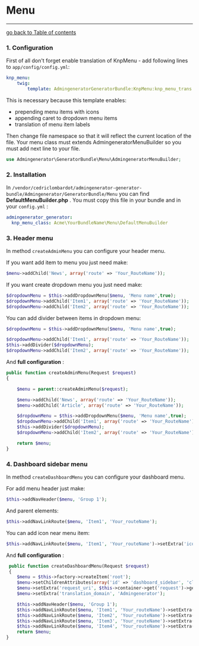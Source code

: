 # Menu
---------------------------------------

[go back to Table of contents][back-to-index]

[back-to-index]: https://github.com/symfony2admingenerator/AdmingeneratorGeneratorBundle/blob/master/Resources/doc/documentation.md#7-cookbook

### 1. Configuration

First of all don't forget enable translation of KnpMenu - add following lines to `app/config/config.yml`:

```yaml
knp_menu:
    twig:
        template: AdmingeneratorGeneratorBundle:KnpMenu:knp_menu_trans.html.twig
```

This is necessary because this template enables:

* prepending menu items with icons
* appending caret to dropdown menu items
* translation of menu item labels


Then change file namespace so that it will reflect the current location of the file. Your menu class must extends AdmingeneratorMenuBuilder so you must add next line to your file.

```php
use Admingenerator\GeneratorBundle\Menu\AdmingeneratorMenuBuilder;
```

### 2. Installation 


In `/vendor/cedriclombardot/admingenerator-generator-bundle/Admingenerator/GeneratorBundle/Menu` you can find  **DefaultMenuBuilder.php** . You must copy this file in your bundle and in your `config.yml` :
```yaml
admingenerator_generator:
  knp_menu_class: Acme\YourBundleName\Menu\DefaultMenuBuilder
```
### 3. Header menu

In method `createAdminMenu` you can configure your header menu.

If you want add item to menu you just need make:

```php
$menu->addChild('News', array('route' => 'Your_RouteName'));
```

If you want create dropdown menu you just need make:


```php
$dropdownMenu = $this->addDropdownMenu($menu, 'Menu name',true);
$dropdownMenu->addChild('Item1', array('route' => 'Your_RouteName'));
$dropdownMenu->addChild('Item2', array('route' => 'Your_RouteName'));
```

You can add divider between items in dropdown menu:

```php
$dropdownMenu = $this->addDropdownMenu($menu, 'Menu name',true);

$dropdownMenu->addChild('Item1', array('route' => 'Your_RouteName'));
$this->addDivider($dropdownMenu);
$dropdownMenu->addChild('Item2', array('route' => 'Your_RouteName'));
```

And **full configuration** :


```php
public function createAdminMenu(Request $request)
{

    $menu = parent::createAdminMenu($request);

    $menu->addChild('News', array('route' => 'Your_RouteName'));
    $menu->addChild('Article', array('route' => 'Your_RouteName'));

    $dropdownMenu = $this->addDropdownMenu($menu, 'Menu name',true);
    $dropdownMenu->addChild('Item1', array('route' => 'Your_RouteName'));
    $this->addDivider($dropdownMenu);
    $dropdownMenu->addChild('Item2', array('route' => 'Your_RouteName'));

    return $menu;
}
```

### 4. Dashboard sidebar menu

In method `createDashboardMenu` you can configure your dashboard menu. 

For add menu header just make: 

```php
$this->addNavHeader($menu, 'Group 1');
```

And  parent elements: 

```php
$this->addNavLinkRoute($menu, 'Item1', 'Your_routeName');
```

You can add icon near menu item: 

```php
$this->addNavLinkRoute($menu, 'Item1', 'Your_routeName')->setExtra('icon', 'icon-list');
```

And **full configuration** :


```php
 public function createDashboardMenu(Request $request)
 {
    $menu = $this->factory->createItem('root');
    $menu->setChildrenAttributes(array('id' => 'dashboard_sidebar', 'class' => 'nav nav-list'));
    $menu->setExtra('request_uri', $this->container->get('request')->getRequestUri());
    $menu->setExtra('translation_domain', 'Admingenerator');

    $this->addNavHeader($menu, 'Group 1');
    $this->addNavLinkRoute($menu, 'Item1', 'Your_routeName')->setExtra('icon', 'icon-list');
    $this->addNavLinkRoute($menu, 'Item2', 'Your_routeName')->setExtra('icon', 'icon-bullhorn');
    $this->addNavLinkRoute($menu, 'Item3', 'Your_routeName')->setExtra('icon', 'icon-filter');
    $this->addNavLinkRoute($menu, 'Item4', 'Your_routeName')->setExtra('icon', 'icon-th-large');
    return $menu;
}
```

